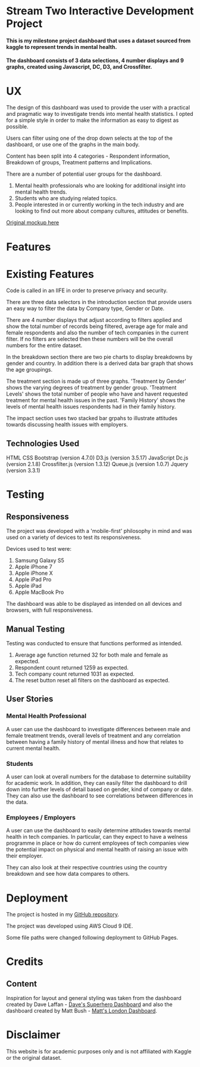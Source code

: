 # Stream Two Interactive Development Project

#### This is my milestone project dashboard that uses a dataset sourced from kaggle to represent trends in mental health.

#### The dashboard consists of 3 data selections, 4 number displays and 9 graphs, created using Javascript, DC, D3, and Crossfilter.


# UX


The design of this dashboard was used to provide the user with a practical and pragmatic way to investigate trends into mental health statistics. I opted for a simple style in order to make the information as easy to digest as possible.

Users can filter using one of the drop down selects at the top of the dashboard, or use one of the graphs in the main body.

Content has been split into 4 categories - Respondent information, Breakdown of groups, Treatment patterns and Implications.

There are a number of potential user groups for the dashboard.

1. Mental health professionals who are looking for additional insight into mental health trends.
2. Students who are studying related topics.
3. People interested in or currently working in the tech industry and are looking to find out more about company cultures, attitudes or benefits.

[Original mockup here](https://git)

# Features

# Existing Features

Code is called in an IIFE in order to preserve privacy and security.

There are three data selectors in the introduction section that provide users an easy way to filter the data by Company type, Gender or Date.

There are 4 number displays that adjust according to filters applied and show the total number of records being filtered, average age for male and female respondents and also the number of tech companies in the current filter.
If no filters are selected then these numbers will be the overall numbers for the entire dataset.

In the breakdown section there are two pie charts to display breakdowns by gender and country. In addition there is a derived data bar graph that shows the age groupings.

The treatment section is made up of three graphs. 'Treatment by Gender' shows the varying degrees of treatment by gender group.
'Treatment Levels' shows the total number of people who have and havent requested treatment for mental health issues in the past.
'Family History' shows the levels of mental health issues respondents had in their family history.

The impact section uses two stacked bar grpahs to illustrate attitudes towards discussing health issues with employers.


## Technologies Used

HTML
CSS 
Bootstrap (version 4.7.0)
D3.js (version 3.5.17)
JavaScript
Dc.js (version 2.1.8)
Crossfilter.js (version 1.3.12)
Queue.js (version 1.0.7)
Jquery (version 3.3.1)

# Testing

## Responsiveness

The project was developed with a 'mobile-first' philosophy in mind and was used on a variety of devices to test its responsiveness.

Devices used to test were:

1. Samsung Galaxy S5
2. Apple iPhone 7
3. Apple iPhone X
4. Apple iPad Pro
5. Apple iPad
6. Apple MacBook Pro

The dashboard was able to be displayed as intended on all devices and browsers, with full responsiveness.

## Manual Testing

Testing was conducted to ensure that functions performed as intended.

1. Average age function returned 32 for both male and female as expected.
2. Respondent count returned 1259 as expected.
3. Tech company count returned 1031 as expected.
4. The reset button reset all filters on the dashboard as expected. 

## User Stories

### Mental Health Professional

A user can use the dashboard to investigate differences between male and female treatment trends, overall levels of treatment and
any correlation between having a family history of mental illness and how that relates to current mental health.


### Students

A user can look at overall numbers for the database to determine suitability for academic work. In addition, they can easily filter the dashboard to drill
down into further levels of detail based on gender, kind of company or date. They can also use the dashboard to see correlations between differences in the data.

### Employees / Employers 

A user can use the dashboard to easily determine attitudes towards mental health in tech companies. In particular, can they expect to have a welness programme in place 
or how do current employees of tech companies view the potential impact on physical and mental health of raising an issue with their employer.

They can also look at their respective countries using the country breakdown and see how data compares to others.


# Deployment

The project is hosted in my [GitHub repository](https://martingr1.github.io/mhdashboard/).

The project was developed using AWS Cloud 9 IDE.

Some file paths were changed following deployment to GitHub Pages.

# Credits

## Content

Inspiration for layout and general styling was taken from the dashboard created by Dave Laffan - [Dave's Superhero Dashboard](https://steview-d.github.io/superhero-dashboard/) and also the dashboard created by Matt Bush - [Matt's London Dashboard](https://gitbush.github.io/london-boroughs/).

# Disclaimer

This website is for academic purposes only and is not affiliated with Kaggle or the original dataset.